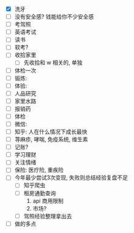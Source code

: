 

- [x] 洗牙
- [ ] 没有安全感? 钱能给你不少安全感
- [ ] 考驾照
- [ ] 英语考试
- [ ] 读书
- [ ] 软考?
- [ ] 收拾家里
	- [ ] 先收拾和 w 相关的, 单独
- [ ] 体检一次  
- [ ] 锻炼:
- [ ] 体验:
- [ ] 人品研究
- [ ] 家里水路
- [ ] 报销药
- [ ] 体检
- [ ] 微信: 
- [ ] 知乎: 人在什么情况下成长最快
- [ ] 荨麻疹, 哮喘, 免疫系统, 维生素
- [ ] 记账? 
- [ ] 学习理财
- [ ] 关注情绪
- [ ] 保险: 医疗险, 重疾险
- [ ] 今年最少尝试3次变现, 失败则总结经验复盘不足
	- [ ] 知乎爬虫
	- [ ] 租房通勤查询
		1. api 商用限制
		2. 市场? 
	- [ ] 驾照经验整理拿出去
- [ ] 做的多点